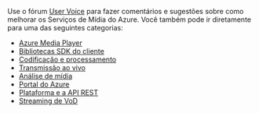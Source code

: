 Use o fórum [User Voice](http://go.microsoft.com/fwlink/?linkid=698785&clcid=0x409) para fazer comentários e sugestões sobre como melhorar os Serviços de Mídia do Azure. Você também pode ir diretamente para uma das seguintes categorias:

- [Azure Media Player](https://feedback.azure.com/forums/169396-media-services/category/109320-azure-media-player/)
- [Bibliotecas SDK do cliente](https://feedback.azure.com/forums/169396-media-services/category/144435-client-sdks/)
- [Codificação e processamento](https://feedback.azure.com/forums/169396-media-services/category/144411-encoding-and-processing/)
- [Transmissão ao vivo](https://feedback.azure.com/forums/169396-media-services/category/144414-live-streaming/)
- [Análise de mídia](https://feedback.azure.com/forums/169396-media-services/category/146181-media-analytics)
- [Portal do Azure](https://feedback.azure.com/forums/169396-media-services/category/144432-portal/)
- [Plataforma e a API REST](https://feedback.azure.com/forums/169396-media-services/category/144423-rest-api-and-platform/)
- [Streaming de VoD](https://feedback.azure.com/forums/169396-media-services/category/144429-vod-streaming/)

<!---HONumber=AcomDC_0413_2016-->